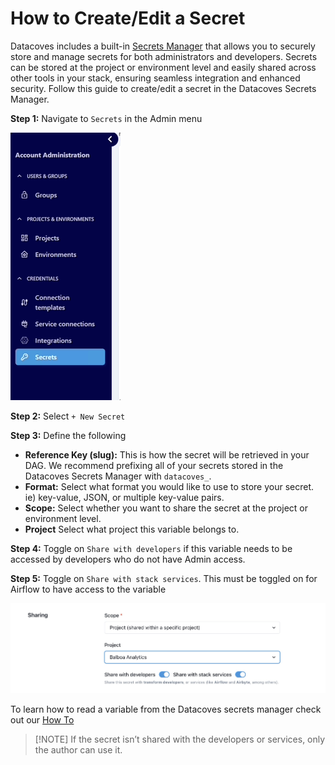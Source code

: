 # How to Create/Edit a Secret

Datacoves includes a built-in [Secrets Manager](reference/admin-menu/secrets.md) that allows you to securely store and manage secrets for both administrators and developers. Secrets can be stored at the project or environment level and easily shared across other tools in your stack, ensuring seamless integration and enhanced security. Follow this guide to create/edit a secret in the Datacoves Secrets Manager.

**Step 1:** Navigate to `Secrets` in the Admin menu

![secrets](assets/admin_menu_secrets.gif)

**Step 2:** Select `+ New Secret`

**Step 3:** Define the following
- **Reference Key (slug):** This is how the secret will be retrieved in your DAG. We recommend prefixing all of your secrets stored in the Datacoves Secrets Manager with `datacoves_`.
- **Format:** Select what format you would like to use to store your secret. ie) key-value, JSON, or multiple key-value pairs.
- **Scope:** Select whether you want to share the secret at the project or environment level.
- **Project** Select what project this variable belongs to.

**Step 4:** Toggle on `Share with developers` if this variable needs to be accessed by developers who do not have Admin access.

**Step 5:** Toggle on `Share with stack services`. This must be toggled on for Airflow to have access to the variable

![Toggle secret access](assets/datacoves_secrets_sharing_toggle.jpg)

To learn how to read a variable from the Datacoves secrets manager check out our [How To](how-tos/airflow/use-datacoves-secrets-manager.md)

>[!NOTE] If the secret isn’t shared with the developers or services, only the author can use it.
